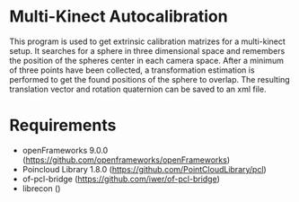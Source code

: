 Multi-Kinect Autocalibration
=============================

This program is used to get extrinsic calibration matrizes for a multi-kinect 
setup. It searches for a sphere in three dimensional space and remembers the 
position of the spheres center in each camera space. After a minimum of three 
points have been collected, a transformation estimation is performed to get the 
found positions of the sphere to overlap. The resulting translation vector and 
rotation quaternion can be saved to an xml file.

Requirements
==============

* openFrameworks 	 	9.0.0 	(https://github.com/openframeworks/openFrameworks)
* Poincloud Library 	1.8.0 	(https://github.com/PointCloudLibrary/pcl)
* of-pcl-bridge					(https://github.com/iwer/of-pcl-bridge)
* librecon						()